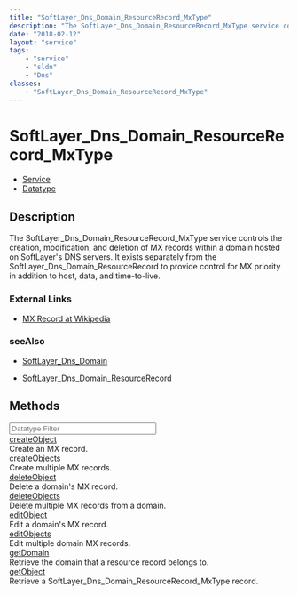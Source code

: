 ```yaml
---
title: "SoftLayer_Dns_Domain_ResourceRecord_MxType"
description: "The SoftLayer_Dns_Domain_ResourceRecord_MxType service controls the creation, modification, and deletion of MX records w... "
date: "2018-02-12"
layout: "service"
tags:
    - "service"
    - "sldn"
    - "Dns"
classes:
    - "SoftLayer_Dns_Domain_ResourceRecord_MxType"
---
```

# SoftLayer_Dns_Domain_ResourceRecord_MxType
<div id='service-datatype'>
    <ul id='sldn-reference-tabs'>
    <li id='service'> <a href='/reference/services/SoftLayer_Dns_Domain_ResourceRecord_MxType' >Service</a></li>    <li id='datatype'> <a href='/reference/datatypes/SoftLayer_Dns_Domain_ResourceRecord_MxType' >Datatype</a></li>
    </ul>
</div>

## Description
The SoftLayer_Dns_Domain_ResourceRecord_MxType service controls the creation, modification, and deletion of MX records within a domain hosted on SoftLayer's DNS servers. It exists separately from the SoftLayer_Dns_Domain_ResourceRecord to provide control for MX priority in addition to host, data, and time-to-live. 

### External Links


* [MX Record at Wikipedia](http://en.wikipedia.org/wiki/MX_record)




### seeAlso

* [SoftLayer_Dns_Domain](/reference/services/SoftLayer_Dns_Domain )


* [SoftLayer_Dns_Domain_ResourceRecord](/reference/services/SoftLayer_Dns_Domain_ResourceRecord )


        
<div id="properties" class="content">
    <h2>Methods</h2>
    <div class="view-filters">
        <div class="clearfix">
            <div class="search-input-box">
                <input placeholder="Datatype Filter" onkeyup="titleSearch(inputId='edit-combine', divId='method-div', elementClass='method-row')" 
                    type="text" id="edit-combine" value="" size="30" maxlength="128" class="form-text">
            </div>
        </div>
    </div>
    <div id="method-div">
            <div class="method-row">
                        <span class='view-field-title'><a href='/reference/services/SoftLayer_Dns_Domain_ResourceRecord_MxType/createObject'> createObject</a> </span>
            <div class='views-field-body'>Create an MX record.</div>
        </div>
            <div class="method-row">
                        <span class='view-field-title'><a href='/reference/services/SoftLayer_Dns_Domain_ResourceRecord_MxType/createObjects'> createObjects</a> </span>
            <div class='views-field-body'>Create multiple MX records.</div>
        </div>
            <div class="method-row">
                        <span class='view-field-title'><a href='/reference/services/SoftLayer_Dns_Domain_ResourceRecord_MxType/deleteObject'> deleteObject</a> </span>
            <div class='views-field-body'>Delete a domain's MX record.</div>
        </div>
            <div class="method-row">
                        <span class='view-field-title'><a href='/reference/services/SoftLayer_Dns_Domain_ResourceRecord_MxType/deleteObjects'> deleteObjects</a> </span>
            <div class='views-field-body'>Delete multiple MX records from a domain.</div>
        </div>
            <div class="method-row">
                        <span class='view-field-title'><a href='/reference/services/SoftLayer_Dns_Domain_ResourceRecord_MxType/editObject'> editObject</a> </span>
            <div class='views-field-body'>Edit a domain's MX record.</div>
        </div>
            <div class="method-row">
                        <span class='view-field-title'><a href='/reference/services/SoftLayer_Dns_Domain_ResourceRecord_MxType/editObjects'> editObjects</a> </span>
            <div class='views-field-body'>Edit multiple domain MX records.</div>
        </div>
            <div class="method-row">
                        <span class='view-field-title'><a href='/reference/services/SoftLayer_Dns_Domain_ResourceRecord_MxType/getDomain'> getDomain</a> </span>
            <div class='views-field-body'>Retrieve the domain that a resource record belongs to.</div>
        </div>
            <div class="method-row">
                        <span class='view-field-title'><a href='/reference/services/SoftLayer_Dns_Domain_ResourceRecord_MxType/getObject'> getObject</a> </span>
            <div class='views-field-body'>Retrieve a SoftLayer_Dns_Domain_ResourceRecord_MxType record.</div>
        </div>
        </div>
</div>

